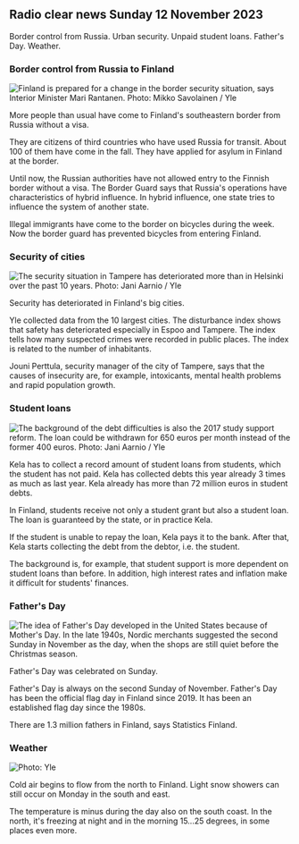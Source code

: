 ## Radio clear news Sunday 12 November 2023

Border control from Russia. Urban security. Unpaid student loans. Father's Day. Weather.

### Border control from Russia to Finland

![Finland is prepared for a change in the border security situation, says Interior Minister Mari Rantanen. Photo: Mikko Savolainen / Yle](https://images.cdn.yle.fi/image/upload/c_crop,h_2720,w_4836,x_0,y_450/ar_1.7777777777777777,c_fill,g_faces,h_675,w_1200/dpr_1.0/q_auto:eco/f_auto/fl_lossy/v1695988171/39-11790926516b884859ee)

More people than usual have come to Finland's southeastern border from Russia without a visa.

They are citizens of third countries who have used Russia for transit. About 100 of them have come in the fall. They have applied for asylum in Finland at the border.

Until now, the Russian authorities have not allowed entry to the Finnish border without a visa. The Border Guard says that Russia's operations have characteristics of hybrid influence. In hybrid influence, one state tries to influence the system of another state.

Illegal immigrants have come to the border on bicycles during the week. Now the border guard has prevented bicycles from entering Finland.

### Security of cities

![The security situation in Tampere has deteriorated more than in Helsinki over the past 10 years. Photo: Jani Aarnio / Yle](https://images.cdn.yle.fi/image/upload/c_crop,h_2687,w_4777,x_1,y_258/ar_1.7777777777777777,c_fill,g_faces,h_675,w_1200/dpr_1.0/q_auto:eco/f_auto/fl_lossy/v1699517677/39-1197321654a95de6dbe7)

Security has deteriorated in Finland's big cities.

Yle collected data from the 10 largest cities. The disturbance index shows that safety has deteriorated especially in Espoo and Tampere. The index tells how many suspected crimes were recorded in public places. The index is related to the number of inhabitants.

Jouni Perttula, security manager of the city of Tampere, says that the causes of insecurity are, for example, intoxicants, mental health problems and rapid population growth.

### Student loans

![The background of the debt difficulties is also the 2017 study support reform. The loan could be withdrawn for 650 euros per month instead of the former 400 euros. Photo: Jani Aarnio / Yle](https://images.cdn.yle.fi/image/upload/c_crop,h_3078,w_5472,x_0,y_557/ar_1.7777777777777777,c_fill,g_faces,h_675,w_1200/dpr_1.0/q_auto:eco/f_auto/fl_lossy/v1694583672/39-1171262650149d3dfd0c)

Kela has to collect a record amount of student loans from students, which the student has not paid. Kela has collected debts this year already 3 times as much as last year. Kela already has more than 72 million euros in student debts.

In Finland, students receive not only a student grant but also a student loan. The loan is guaranteed by the state, or in practice Kela.

If the student is unable to repay the loan, Kela pays it to the bank. After that, Kela starts collecting the debt from the debtor, i.e. the student.

The background is, for example, that student support is more dependent on student loans than before. In addition, high interest rates and inflation make it difficult for students' finances.

### Father's Day

![The idea of Father's Day developed in the United States because of Mother's Day. In the late 1940s, Nordic merchants suggested the second Sunday in November as the day, when the shops are still quiet before the Christmas season.](https://images.cdn.yle.fi/image/upload/c_crop,h_360,w_640,x_0,y_0/ar_1.7777777777777777,c_fill,g_faces,h_675,w_1200/dpr_1.0/q_auto:eco/f_auto/fl_lossy/v1510307500/39-4421515a057677df668)

Father's Day was celebrated on Sunday.

Father's Day is always on the second Sunday of November. Father's Day has been the official flag day in Finland since 2019. It has been an established flag day since the 1980s.

There are 1.3 million fathers in Finland, says Statistics Finland.

### Weather

![ Photo: Yle](https://images.cdn.yle.fi/image/upload/c_crop,h_1080,w_1919,x_0,y_0/ar_1.7777777777777777,c_fill,g_faces,h_675,w_1200/dpr_1.0/q_auto:eco/f_auto/fl_lossy/v1699803736/39-11995176550f22164d93)

Cold air begins to flow from the north to Finland. Light snow showers can still occur on Monday in the south and east.

The temperature is minus during the day also on the south coast. In the north, it's freezing at night and in the morning 15\...25 degrees, in some places even more.